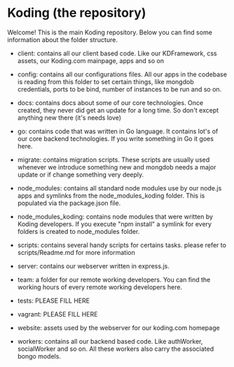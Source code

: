 # Koding (the repository)

Welcome! This is the main Koding repository. Below you can find some
information about the folder structure.

* client:  contains all our client based code. Like our KDFramework, css
           assets, our Koding.com mainpage, apps and so on

* config:  contains all our configurations files. All our apps in the codebase
           is reading from this folder to set certain things, like mongdob credentials,
           ports to be bind, number of instances to be run and so on.

* docs:    contains docs about some of our core technologies. Once created,
           they never did get an update for a long time. So don't except
           anything new there (it's needs love)

* go:      contains code that was written in Go language. It contains lot's of our
           core backend technologies. If you write something in Go it goes here.

* migrate: contains migration scripts. These scripts are usually used whenever
           we introduce something new and mongdob needs a major update or if change
           something very deeply.

* node_modules: contains all standard node modules use by our node.js apps and
                symlinks from the node_modules_koding folder. This is populated via the
                package.json file.

* node_modules_koding: contains node modules that were written by Koding developers.
                       If you execute "npm install" a symlink for every folders
                       is created to node_modules folder.

* scripts: contains several handy scripts for certains tasks. please refer to
           scripts/Readme.md for more information

* server:  contains our webserver written in express.js.

* team:    a folder for our remote working developers. You can find the working
           hours of every remote working developers here.

* tests:   PLEASE FILL HERE

* vagrant: PLEASE FILL HERE

* website: assets used by the webserver for our koding.com homepage

* workers: contains all our backend based code. Like authWorker, socialWorker
           and so on. All these workers also carry the associated bongo models.

